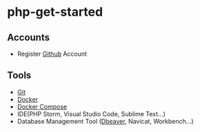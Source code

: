 # php-get-started

## Accounts
- Register [Github](https://github.com/) Account

## Tools
- [Git](https://git-scm.com/)
- [Docker](https://www.docker.com/get-started)
- [Docker Compose](https://docs.docker.com/compose/install/)
- IDE(PHP Storm, Visual Studio Code, Sublime Text...)
- Database Management Tool ([Dbeaver](https://dbeaver.io/), Navicat, Workbench...)
